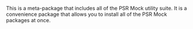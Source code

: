 This is a meta-package that includes all of the PSR Mock utility suite. It is a convenience package that allows you to install all of the PSR Mock packages at once.
